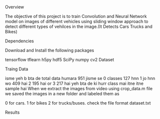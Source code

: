 Overview

The objective of this project is to train Convolution and Neural Network model on images of different vehicles using sliding window approach to detect different types of vehilces in the image.(It Detects Cars Trucks and Bikes)

Dependencies

Download and Install the following packages

tensorflow
tflearn
h5py
hdf5
SciPy
numpy
cv2
Dataset


Traing Data

isme yeh b bta de total data humara 951 jisme se 0 classes 127 hnn 1 jo hnn wo 409 hai 2 195 hai or 3 217 hai yeh bta de ki hurr class mai itne itne sample hai When we extract the images from video using crop_data.m file we saved the images in a new folder and labeled them as


0 for cars.
1 for bikes
2 for trucks/buses.
check the file format dataset.txt

Results

